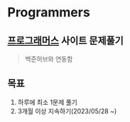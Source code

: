 # Programmers

## [프로그래머스](https://programmers.co.kr/) 사이트 문제풀기
> 백준허브와 연동함

## 목표
  1. 하루에 최소 1문제 풀기
  2. 3개월 이상 지속하기(2023/05/28 ~)
